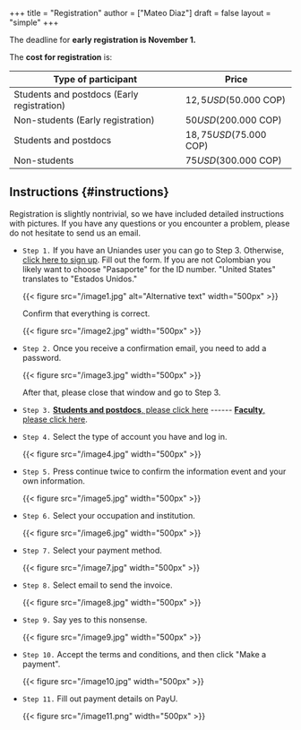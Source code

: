 +++
title = "Registration"
author = ["Mateo Diaz"]
draft = false
layout = "simple"
+++

The deadline for **early registration is November 1.**

The **cost for registration** is:

| Type of participant                        | Price                    |
|--------------------------------------------|--------------------------|
| Students and postdocs (Early registration) | $12,5 USD ($50.000 COP)  |
| Non-students (Early registration)          | $50 USD ($200.000 COP)   |
| Students and postdocs                      | $18,75 USD ($75.000 COP) |
| Non-students                               | $75 USD ($300.000 COP)   |


## Instructions {#instructions}

Registration is slightly nontrivial, so we have included detailed instructions with pictures. If you have any questions or you encounter a problem, please do not hesitate to send us an email.

-   `Step 1.`
    If you have an Uniandes user you can go to Step 3. Otherwise, [click here to sign up](https://recaudos.uniandes.edu.co/pagos/registro-usuario.xhtml).
     Fill out the form. If you are not Colombian you likely want to choose "Pasaporte" for the ID number. "United States" translates to "Estados Unidos."

    {{< figure src="/image1.jpg" alt="Alternative text" width="500px" >}}

    Confirm that everything is correct.

    {{< figure src="/image2.jpg" width="500px" >}}

-   `Step 2.` Once you receive a confirmation email, you need to add a password.

    {{< figure src="/image3.jpg" width="500px" >}}

    After that, please close that window and go to Step 3.

-   `Step 3.`  [**Students and postdocs**, please click here](https://recaudos.uniandes.edu.co/pagos/login.xhtml?unidadCodigo=CIEN&dependenciaId=303&productoId=16150) ------ [**Faculty**, please click here](https://recaudos.uniandes.edu.co/pagos/login.xhtml?unidadCodigo=CIEN&dependenciaId=303&productoId=16151).

-   `Step 4.` Select the type of account you have and log in.

    {{< figure src="/image4.jpg" width="500px" >}}

-   `Step 5.` Press continue twice to confirm the information event and your own information.

    {{< figure src="/image5.jpg" width="500px" >}}

<!--listend-->

-   `Step 6.` Select your occupation and institution.

    {{< figure src="/image6.jpg" width="500px" >}}

<!--listend-->

-   `Step 7.` Select your payment method.

    {{< figure src="/image7.jpg" width="500px" >}}

-   `Step 8.` Select email to send the invoice.

    {{< figure src="/image8.jpg" width="500px" >}}

-   `Step 9.` Say yes to this nonsense.

    {{< figure src="/image9.jpg" width="500px" >}}

-   `Step 10.` Accept the terms and conditions, and then click "Make a payment".

    {{< figure src="/image10.jpg" width="500px" >}}

-   `Step 11.` Fill out payment details on PayU.

    {{< figure src="/image11.png" width="500px" >}}

